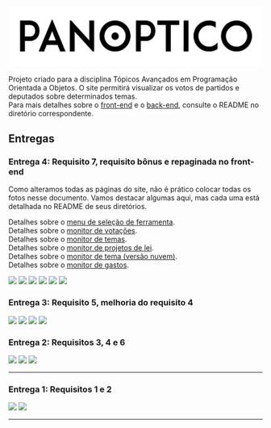 <img src="frontend/src/assets/logo_black.png" width=600px>  

Projeto criado para a disciplina Tópicos Avançados em Programação Orientada a Objetos. O site permitirá visualizar os votos de partidos e deputados sobre determinados temas.  
Para mais detalhes sobre o [front-end](./frontend/README.md) e o [back-end](./backend/README.md), consulte o README no diretório correspondente.  


## Entregas
### Entrega 4: Requisito 7, requisito bônus e repaginada no front-end
Como alteramos todas as páginas do site, não é prático colocar todas os fotos nesse documento.
Vamos destacar algumas aqui, mas cada uma está detalhada no README de seus diretórios.

Detalhes sobre o [menu de seleção de ferramenta](https://gitlab.com/Vernalhav/politicaltracker/-/blob/develop/frontend/src/app/pages/monitor-menu/README.md).  
Detalhes sobre o [monitor de votações](https://gitlab.com/Vernalhav/politicaltracker/-/blob/develop/frontend/src/app/pages/mon-ent-votings/README.md).  
Detalhes sobre o [monitor de temas](https://gitlab.com/Vernalhav/politicaltracker/-/blob/develop/frontend/src/app/pages/mon-ent-subjects/README.md).  
Detalhes sobre o [monitor de projetos de lei](https://gitlab.com/Vernalhav/politicaltracker/-/blob/develop/frontend/src/app/pages/mon-ent-proposicoes/README.md).  
Detalhes sobre o [monitor de tema (versão nuvem)](https://gitlab.com/Vernalhav/politicaltracker/-/blob/develop/frontend/src/app/pages/mon-ent-votes-subjects/README.md).  
Detalhes sobre o [monitor de gastos](https://gitlab.com/Vernalhav/politicaltracker/-/blob/develop/frontend/src/app/pages/mon-dep-expenses/README.md).  


<img src="https://cdn.discordapp.com/attachments/766101843276988416/921521992589541396/unknown.png">
<img src="https://cdn.discordapp.com/attachments/766101843276988416/921522751473344522/unknown.png">
<img src="https://cdn.discordapp.com/attachments/766101843276988416/921528776175779840/unknown.png">
<img src="https://cdn.discordapp.com/attachments/766101843276988416/921525769820315739/unknown.png">
<img src="https://cdn.discordapp.com/attachments/766101843276988416/921527201596330054/unknown.png">
<img src="https://cdn.discordapp.com/attachments/802326923660886138/921549384355840010/unknown.png">

### Entrega 3: Requisito 5, melhoria do requisito 4
<img src="https://cdn.discordapp.com/attachments/766087042199191562/913421944781668463/unknown.png">
<img src="https://cdn.discordapp.com/attachments/766087042199191562/913424223358300180/unknown.png">

<img src="https://cdn.discordapp.com/attachments/766087042199191562/913420237771276338/unknown.png">
<img src="https://cdn.discordapp.com/attachments/766087042199191562/913420616017797150/unknown.png">

### Entrega 2: Requisitos 3, 4 e 6
<img src="https://cdn.discordapp.com/attachments/802326923660886138/906352110113783878/unknown.png">
<img src="https://cdn.discordapp.com/attachments/802326923660886138/906352660515549194/unknown.png">
<img src="https://cdn.discordapp.com/attachments/802326923660886138/906353882853175306/unknown.png">

-----

### Entrega 1: Requisitos 1 e 2
<img src="https://cdn.discordapp.com/attachments/897521344315531294/898619054712061982/unknown.png">
<img src="https://cdn.discordapp.com/attachments/897521344315531294/898619219200053328/unknown.png">

-----
